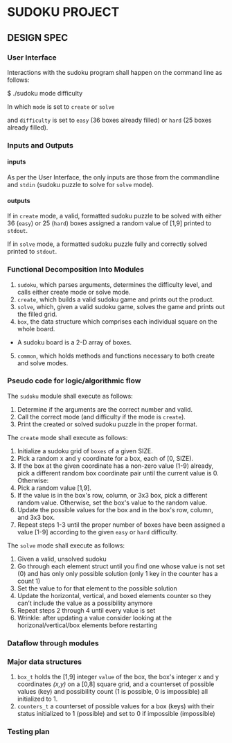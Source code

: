 # SUDOKU PROJECT
## DESIGN SPEC

### User Interface

Interactions with the sudoku program shall happen on the command line as follows:

$ ./sudoku mode difficulty

In which `mode` is set to `create` or `solve`

and `difficulty` is set to `easy` (36 boxes already filled) or `hard` (25 boxes already filled).

### Inputs and Outputs

#### inputs 

As per the User Interface, the only inputs are those from the commandline and `stdin` (sudoku puzzle to solve for `solve` mode).

#### outputs

If in `create` mode, a valid, formatted sudoku puzzle to be solved with either 36 (`easy`) or 25 (`hard`) boxes assigned a random value of [1,9] printed to `stdout`.

If in `solve` mode, a formatted sudoku puzzle fully and correctly solved printed to `stdout`.


### Functional Decomposition Into Modules

1. `sudoku`, which parses arguments, determines the difficulty level, and calls either create mode or solve mode.
2. `create`, which builds a valid sudoku game and prints out the product. 
3. `solve`, which, given a valid sudoku game, solves the game and prints out the filled grid.
4. `box`, the data structure which comprises each individual square on the whole board. 
  - A sudoku board is a 2-D array of boxes.
5. `common`, which holds methods and functions necessary to both create and solve modes. 

### Pseudo code for logic/algorithmic flow

The `sudoku` module shall execute as follows:

1. Determine if the arguments are the correct number and valid.
2. Call the correct mode (and difficulty if the mode is `create`).
3. Print the created or solved sudoku puzzle in the proper format.

The `create` mode shall execute as follows:

1. Initialize a sudoku grid of `boxes` of a given SIZE.
2. Pick a random x and y coordinate for a box, each of [0, SIZE).
3. If the box at the given coordinate has a non-zero value (1-9) already, pick a different random box coordinate pair until the current value is 0. Otherwise:
  1. Pick a random value [1,9]. 
  2. If the value is in the box's row, column, or 3x3 box, pick a different random value. Otherwise, set the box's value to the random value.
  3. Update the possible values for the box and in the box's row, column, and 3x3 box.
4. Repeat steps 1-3 until the proper number of boxes have been assigned a value [1-9] according to the given `easy` or `hard` difficulty.

The `solve` mode shall execute as follows:

1.	Given a valid, unsolved sudoku
2.	Go through each element struct until you find one whose value is not set (0) and has only only possible solution (only 1 key in the counter has a count 1)
3.	Set the value to for that element to the possible solution 
4.	Update the horizontal, vertical, and boxed elements counter so they can’t include the value as a possibility anymore
5.	Repeat steps 2 through 4 until every value is set
6.	Wrinkle: after updating a value consider looking at the horizonal/vertical/box elements before restarting 

### Dataflow through modules


### Major data structures

1. `box_t` holds the [1,9] integer `value` of the box, the box's integer x and y coordinates *(x,y)* on a [0,8] square grid, and a counterset of possible values (key) and possibility count (1 is possible, 0 is impossible) all initialized to 1. 
2. `counters_t` a counterset of possible values for a box (keys) with their status initialized to 1 (possible) and set to 0 if impossible (impossible)

### Testing plan